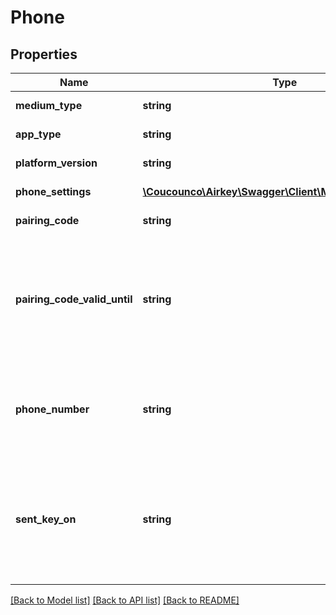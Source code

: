 # Phone

## Properties
Name | Type | Description | Notes
------------ | ------------- | ------------- | -------------
**medium_type** | **string** | Phone type of the medium | [optional] 
**app_type** | **string** | Type of the used app | [optional] 
**platform_version** | **string** | Current version of the platform | [optional] 
**phone_settings** | [**\Coucounco\Airkey\Swagger\Client\Model\PhoneSettings**](PhoneSettings.md) | Settings of the phone | 
**pairing_code** | **string** | Generated pairing code | [optional] 
**pairing_code_valid_until** | **string** | Timestamp until when the pairing code is valid (ISO 8601-format compliant date with time in UTC, milliseconds precision: yyyy-mm-ddThh:mm:ss.SSSZ) | [optional] 
**phone_number** | **string** | Phone number of the phone starting with &#39;+&#39; followed by 1-49 digits (incl. possible spaces), e.g. +436641234567 | 
**sent_key_on** | **string** | Timestamp when the pairing code was sent to the phone (ISO 8601-format compliant date with time in UTC, milliseconds precision: yyyy-mm-ddThh:mm:ss.SSSZ) | [optional] 

[[Back to Model list]](../README.md#documentation-for-models) [[Back to API list]](../README.md#documentation-for-api-endpoints) [[Back to README]](../README.md)



